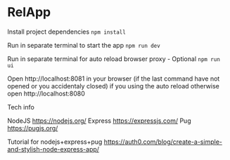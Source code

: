 # RelApp

Install project dependencies
`npm install`

Run in separate terminal to start the app
`npm run dev`

Run in separate terminal for auto reload browser proxy - Optional
`npm run ui`

Open http://localhost:8081 in your browser (if the last command have not opened or you accidentaly closed) if you using the auto reload
otherwise open http://localhost:8080


Tech info

NodeJS https://nodejs.org/
Express https://expressjs.com/
Pug https://pugjs.org/

Tutorial for nodejs+express+pug
https://auth0.com/blog/create-a-simple-and-stylish-node-express-app/
